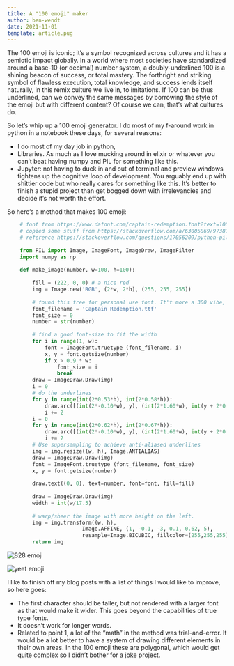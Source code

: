 ```yaml
---
title: A "100 emoji" maker
author: ben-wendt
date: 2021-11-01
template: article.pug
---
```


The 100 emoji is iconic; it’s a symbol recognized across cultures and it has a semiotic impact globally. In a world where most societies have standardized around a base-10 (or decimal) number system, a doubly-underlined 100 is a shining beacon of success, or total mastery. The forthright and striking symbol of flawless execution, total knowledge, and success lends itself naturally, in this remix culture we live in, to imitations. If 100 can be thus underlined, can we convey the same messages by borrowing the style of the emoji but with different content? Of course we can, that’s what cultures do.

<span class="more"></span>

So let’s whip up a 100 emoji generator. I do most of my f-around work in python in a notebook these days, for several reasons:

*   I do most of my day job in python,
*   Libraries. As much as I love mucking around in elixir or whatever you can’t beat having numpy and PIL for something like this.
*   Jupyter: not having to duck in and out of terminal and preview windows tightens up the cognitive loop of development. You arguably end up with shittier code but who really cares for something like this. It’s better to finish a stupid project than get bogged down with irrelevancies and decide it’s not worth the effort.

So here’s a method that makes 100 emoji:

```python
    # font from https://www.dafont.com/captain-redemption.font?text=100+365&back=theme
    # copied some stuff from https://stackoverflow.com/a/63005869/973810
    # reference https://stackoverflow.com/questions/17056209/python-pil-affine-transformation
    
    from PIL import Image, ImageFont, ImageDraw, ImageFilter
    import numpy as np
    
    def make_image(number, w=100, h=100):
    
        fill = (222, 0, 0) # a nice red
        img = Image.new('RGB', (2*w, 2*h), (255, 255, 255))
    
        # found this free for personal use font. It't more a 300 vibe, but close enough.
        font_filename = 'Captain Redemption.ttf'
        font_size = 0
        number = str(number)
    
        # find a good font-size to fit the width
        for i in range(1, w):
            font = ImageFont.truetype (font_filename, i)
            x, y = font.getsize(number)
            if x > 0.9 * w:
                font_size = i
                break
        draw = ImageDraw.Draw(img)
        i = 0
        # do the underlines
        for y in range(int(2*0.53*h), int(2*0.58*h)):
            draw.arc([(int(2*-0.10*w), y), (int(2*1.60*w), int(y + 2*0.20*w))], start=230, end=280-i, fill=fill)
            i += 2
        i = 0
        for y in range(int(2*0.62*h), int(2*0.67*h)):
            draw.arc([(int(2*-0.10*w), y), (int(2*1.60*w), int(y + 2*0.20*w))], start=233, end=274-i, fill=fill)
            i += 2
        # Use supersampling to achieve anti-aliased underlines
        img = img.resize((w, h), Image.ANTIALIAS)
        draw = ImageDraw.Draw(img)        
        font = ImageFont.truetype (font_filename, font_size)
        x, y = font.getsize(number)
    
        draw.text((0, 0), text=number, font=font, fill=fill)
    
        draw = ImageDraw.Draw(img)
        width = int(w/17.5)
    
        # warp/sheer the image with more height on the left.
        img = img.transform((w, h),
                        Image.AFFINE, (1, -0.1, -3, 0.1, 0.62, 5),
                        resample=Image.BICUBIC, fillcolor=(255,255,255))
        return img
```

![828 emoji](/articles/100-emoji-maker/828.png)

![yeet emoji](/articles/100-emoji-maker/yeet.png)

I like to finish off my blog posts with a list of things I would like to improve, so here goes:

*   The first character should be taller, but not rendered with a larger font as that would make it wider. This goes beyond the capabilities of true type fonts.
*   It doesn’t work for longer words.
*   Related to point 1, a lot of the “math” in the method was trial-and-error. It would be a lot better to have a system of drawing different elements in their own areas. In the 100 emoji these are polygonal, which would get quite complex so I didn’t bother for a joke project.
